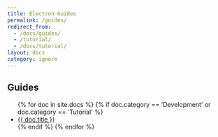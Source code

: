 ```yaml
---
title: Electron Guides
permalink: /guides/
redirect_from:
  - /docs/guides/
  - /tutorial/
  - /docs/tutorial/
layout: docs
category: ignore
---
```


## Guides

<ul>
{% for doc in site.docs %}
  {% if doc.category == 'Development' or doc.category == 'Tutorial' %}
    <li>
      <a href="{{ site.baseurl }}{{ doc.url }}">{{ doc.title }}</a>
      <!-- <span class="excerpt">{{ doc.content | strip_html | truncatewords: 50 }}</span> -->
    </li>
  {% endif %}
{% endfor %}
</ul>
